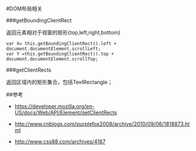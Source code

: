 #DOM布局相关

###getBoundingClientRect

返回元素相对于视窗的矩形{top,left,right,bottom}

    var X= this.getBoundingClientRect().left + document.documentElement.scrollLeft;
    var Y =this.getBoundingClientRect().top + document.documentElement.scrollTop;

###getClientRects

返回区域内的矩形集合，包括TextRectangle；







##参考
- https://developer.mozilla.org/en-US/docs/Web/API/Element/getClientRects

- http://www.cnblogs.com/purplefox2008/archive/2010/09/06/1818873.html

- http://www.css88.com/archives/4187
